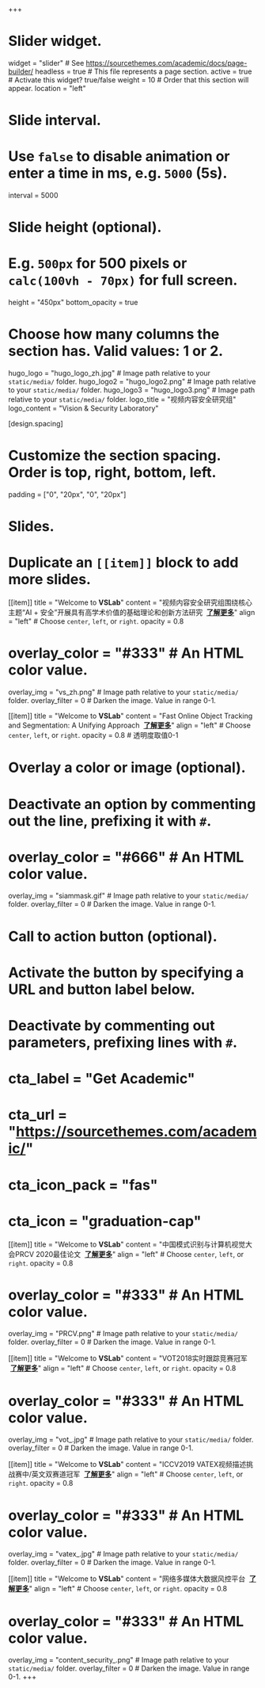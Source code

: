 +++
# Slider widget.
widget = "slider"  # See https://sourcethemes.com/academic/docs/page-builder/
headless = true  # This file represents a page section.
active = true  # Activate this widget? true/false
weight = 10  # Order that this section will appear.
location = "left"

# Slide interval.
# Use `false` to disable animation or enter a time in ms, e.g. `5000` (5s).
interval = 5000

# Slide height (optional).
# E.g. `500px` for 500 pixels or `calc(100vh - 70px)` for full screen.
height = "450px"
bottom_opacity = true

# Choose how many columns the section has. Valid values: 1 or 2.
hugo_logo = "hugo_logo_zh.jpg"  # Image path relative to your `static/media/` folder.
hugo_logo2 = "hugo_logo2.png"  # Image path relative to your `static/media/` folder.
hugo_logo3 = "hugo_logo3.png"  # Image path relative to your `static/media/` folder.
logo_title = "视频内容安全研究组"
logo_content = "Vision & Security Laboratory"

[design.spacing]
  # Customize the section spacing. Order is top, right, bottom, left.
  padding = ["0", "20px", "0", "20px"]

# Slides.
# Duplicate an `[[item]]` block to add more slides.
[[item]]
  title = "Welcome to **VSLab**"
  content = "视频内容安全研究组围绕核心主题“AI + 安全”开展具有高学术价值的基础理论和创新方法研究 &nbsp;[**了解更多**](/projects/)"
  align = "left"  # Choose `center`, `left`, or `right`.
  opacity = 0.8

  # overlay_color = "#333"  # An HTML color value.
  overlay_img = "vs_zh.png"  # Image path relative to your `static/media/` folder.
  overlay_filter = 0  # Darken the image. Value in range 0-1.

[[item]]
  title = "Welcome to **VSLab**"
  content = "Fast Online Object Tracking and Segmentation: A Unifying Approach &nbsp;[**了解更多**](http://www.robots.ox.ac.uk/~qwang/SiamMask/)"
  align = "left"  # Choose `center`, `left`, or `right`.
  opacity = 0.8  # 透明度取值0-1

  # Overlay a color or image (optional).
  #   Deactivate an option by commenting out the line, prefixing it with `#`.
  # overlay_color = "#666"  # An HTML color value.
  overlay_img = "siammask.gif"  # Image path relative to your `static/media/` folder.
  overlay_filter = 0  # Darken the image. Value in range 0-1.

  # Call to action button (optional).
  #   Activate the button by specifying a URL and button label below.
  #   Deactivate by commenting out parameters, prefixing lines with `#`.
  # cta_label = "Get Academic"
  # cta_url = "https://sourcethemes.com/academic/"
  # cta_icon_pack = "fas"
  # cta_icon = "graduation-cap"

[[item]]
  title = "Welcome to **VSLab**"
  content = "中国模式识别与计算机视觉大会PRCV 2020最佳论文 &nbsp;[**了解更多**](/project/visualperception)"
  align = "left"  # Choose `center`, `left`, or `right`.
  opacity = 0.8

  # overlay_color = "#333"  # An HTML color value.
  overlay_img = "PRCV.png"  # Image path relative to your `static/media/` folder.
  overlay_filter = 0  # Darken the image. Value in range 0-1.

[[item]]
  title = "Welcome to **VSLab**"
  content = "VOT2018实时跟踪竞赛冠军 &nbsp;[**了解更多**](/project/visualperception)"
  align = "left"  # Choose `center`, `left`, or `right`.
  opacity = 0.8

  # overlay_color = "#333"  # An HTML color value.
  overlay_img = "vot_.jpg"  # Image path relative to your `static/media/` folder.
  overlay_filter = 0  # Darken the image. Value in range 0-1.

[[item]]
  title = "Welcome to **VSLab**"
  content = "ICCV2019 VATEX视频描述挑战赛中/英文双赛道冠军 &nbsp;[**了解更多**](/subpage/videocaption)"
  align = "left"  # Choose `center`, `left`, or `right`.
  opacity = 0.8

  # overlay_color = "#333"  # An HTML color value.
  overlay_img = "vatex_.jpg"  # Image path relative to your `static/media/` folder.
  overlay_filter = 0  # Darken the image. Value in range 0-1.

[[item]]
  title = "Welcome to **VSLab**"
  content = "网络多媒体大数据风控平台 &nbsp;[**了解更多**](/project/contentsecurity)"
  align = "left"  # Choose `center`, `left`, or `right`.
  opacity = 0.8

  # overlay_color = "#333"  # An HTML color value.
  overlay_img = "content_security_.png"  # Image path relative to your `static/media/` folder.
  overlay_filter = 0  # Darken the image. Value in range 0-1.
+++
